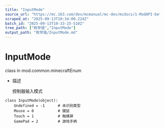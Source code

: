 ```yaml
---
title: "InputMode"
source_url: "https://mc.163.com/dev/mcmanual/mc-dev/mcdocs/1-ModAPI-beta/%E6%9E%9A%E4%B8%BE%E5%80%BC/InputMode.html?catalog=1"
scraped_at: "2025-09-13T10:34:00.224Z"
batch_id: "2025-09-13T10-33-25-510Z"
tree_path: ["枚举值","InputMode"]
output_path: "枚举值/InputMode.md"
---
```


#  InputMode

class in mod.common.minecraftEnum

*   描述
    
    控制器输入模式
    

```
class InputMode(object):
	Undefined = -1		# 未识别类型
	Mouse = 0			# 键鼠
	Touch = 1			# 触摸屏
	GamePad = 2 		# 游戏手柄


```
